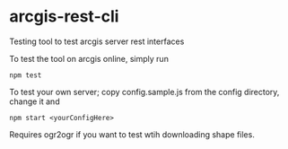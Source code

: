 arcgis-rest-cli
===============

Testing tool to test arcgis server rest interfaces

To test the tool on arcgis online, simply run
```
npm test
```

To test your own server; copy config.sample.js from the config directory, change it and 
```
npm start <yourConfigHere>
```

Requires ogr2ogr if you want to test wtih downloading shape files.
